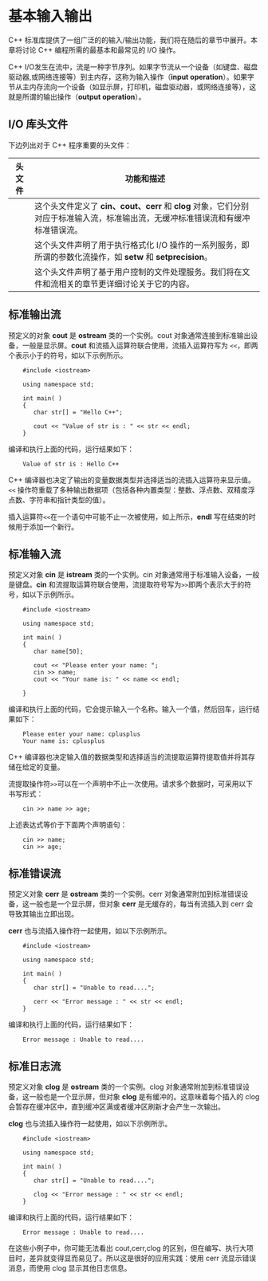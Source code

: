 # 基本输入输出

C++ 标准库提供了一组广泛的的输入/输出功能，我们将在随后的章节中展开。本章将讨论 C++ 编程所需的最基本和最常见的 I/O 操作。

C++ I/O发生在流中，流是一种字节序列。如果字节流从一个设备（如键盘、磁盘驱动器,或网络连接等）到主内存，这称为输入操作（**input operation**）。如果字节从主内存流向一个设备（如显示屏，打印机，磁盘驱动器，或网络连接等），这就是所谓的输出操作（**output operation**）。

## I/O 库头文件

下边列出对于 C++ 程序重要的头文件：

| 头文件     | 功能和描述                                                   |
| ---------- | ------------------------------------------------------------ |
| <iostream> | 这个头文件定义了 **cin、cout、cerr** 和 **clog** 对象，它们分别对应于标准输入流，标准输出流，无缓冲标准错误流和有缓冲标准错误流。 |
| <iomanip>  | 这个头文件声明了用于执行格式化 I/O 操作的一系列服务，即所谓的参数化流操作，如 **setw** 和 **setprecision**。 |
| <fstream>  | 这个头文件声明了基于用户控制的文件处理服务。我们将在文件和流相关的章节更详细讨论关于它的内容。 |

## 标准输出流

预定义的对象 **cout** 是 **ostream** 类的一个实例。cout 对象通常连接到标准输出设备，一般是显示屏。**cout** 和流插入运算符联合使用，流插入运算符写为 `<<`，即两个表示小于的符号，如以下示例所示。

```
    #include <iostream>

    using namespace std;

    int main( )
    {
       char str[] = "Hello C++";

       cout << "Value of str is : " << str << endl;
    }
```

编译和执行上面的代码，运行结果如下：

```
    Value of str is : Hello C++
```

C++ 编译器也决定了输出的变量数据类型并选择适当的流插入运算符来显示值。`<<` 操作符重载了多种输出数据项（包括各种内置类型：整数、浮点数、双精度浮点数、字符串和指针类型的值）。

插入运算符`<<`在一个语句中可能不止一次被使用，如上所示，**endl** 写在结束的时候用于添加一个新行。

## 标准输入流

预定义对象 **cin** 是 **istream** 类的一个实例。cin 对象通常用于标准输入设备，一般是键盘。**cin** 和流提取运算符联合使用，流提取符号写为`>>`即两个表示大于的符号，如以下示例所示。

```
    #include <iostream>

    using namespace std;

    int main( )
    {
       char name[50];

       cout << "Please enter your name: ";
       cin >> name;
       cout << "Your name is: " << name << endl;

    }
```

编译和执行上面的代码，它会提示输入一个名称。输入一个值，然后回车，运行结果如下：

```
    Please enter your name: cplusplus
    Your name is: cplusplus
```

C++ 编译器也决定输入值的数据类型和选择适当的流提取运算符提取值并将其存储在给定的变量。

流提取操作符`>>`可以在一个声明中不止一次使用。请求多个数据时，可采用以下书写形式：

```
    cin >> name >> age;
```

上述表达式等价于下面两个声明语句：

```
    cin >> name;
    cin >> age;
```

## 标准错误流

预定义对象 **cerr** 是 **ostream** 类的一个实例。cerr 对象通常附加到标准错误设备，这一般也是一个显示屏，但对象 **cerr** 是无缓存的，每当有流插入到 cerr 会导致其输出立即出现。

**cerr** 也与流插入操作符一起使用，如以下示例所示。

```
    #include <iostream>

    using namespace std;

    int main( )
    {
       char str[] = "Unable to read....";

       cerr << "Error message : " << str << endl;
    }
```

编译和执行上面的代码，运行结果如下：

```
    Error message : Unable to read....
```

## 标准日志流

预定义对象 **clog** 是 **ostream** 类的一个实例。clog 对象通常附加到标准错误设备，这一般也是一个显示屏，但对象 **clog** 是有缓冲的。这意味着每个插入的 clog 会暂存在缓冲区中，直到缓冲区满或者缓冲区刷新才会产生一次输出。

**clog** 也与流插入操作符一起使用，如以下示例所示。

```
    #include <iostream>

    using namespace std;

    int main( )
    {
       char str[] = "Unable to read....";

       clog << "Error message : " << str << endl;
    }
```

编译和执行上面的代码，运行结果如下：

```
    Error message : Unable to read....
```

在这些小例子中，你可能无法看出 cout,cerr,clog 的区别，但在编写、执行大项目时，差异就变得显而易见了。所以这是很好的应用实践：使用 cerr 流显示错误消息，而使用 clog 显示其他日志信息。